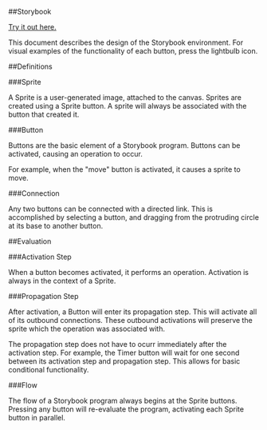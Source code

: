 ##Storybook

[Try it out here.](http://storybook.simonlast.org)

This document describes the design of the Storybook environment. For visual examples of the functionality of each button, press the lightbulb icon.

##Definitions

###Sprite

A Sprite is a user-generated image, attached to the canvas. Sprites are created using a Sprite button. A sprite will always be associated with the button that created it.

###Button

Buttons are the basic element of a Storybook program. Buttons can be activated, causing an operation to occur. 

For example, when the "move" button is activated, it causes a sprite to move.

###Connection

Any two buttons can be connected with a directed link. This is accomplished by selecting a button, and dragging from the protruding circle at its base to another button.

##Evaluation

###Activation Step

When a button becomes activated, it performs an operation. Activation is always in the context of a Sprite.

###Propagation Step

After activation, a Button will enter its propagation step. This will activate all of its outbound connections. These outbound activations will preserve the sprite which the operation was associated with.

The propagation step does not have to ocurr immediately after the activation step. For example, the Timer button will wait for one second between its activation step and propagation step. This allows for basic conditional functionality.

###Flow

The flow of a Storybook program always begins at the Sprite buttons. Pressing any button will re-evaluate the program, activating each Sprite button in parallel.